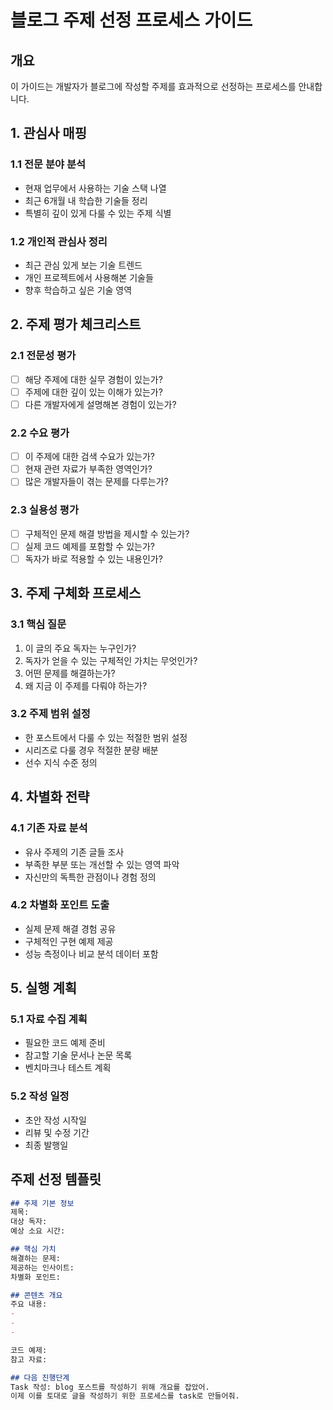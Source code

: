 # 블로그 주제 선정 프로세스 가이드

## 개요
이 가이드는 개발자가 블로그에 작성할 주제를 효과적으로 선정하는 프로세스를 안내합니다.

## 1. 관심사 매핑

### 1.1 전문 분야 분석
- 현재 업무에서 사용하는 기술 스택 나열
- 최근 6개월 내 학습한 기술들 정리
- 특별히 깊이 있게 다룰 수 있는 주제 식별

### 1.2 개인적 관심사 정리
- 최근 관심 있게 보는 기술 트렌드
- 개인 프로젝트에서 사용해본 기술들
- 향후 학습하고 싶은 기술 영역

## 2. 주제 평가 체크리스트

### 2.1 전문성 평가
- [ ] 해당 주제에 대한 실무 경험이 있는가?
- [ ] 주제에 대한 깊이 있는 이해가 있는가?
- [ ] 다른 개발자에게 설명해본 경험이 있는가?

### 2.2 수요 평가
- [ ] 이 주제에 대한 검색 수요가 있는가?
- [ ] 현재 관련 자료가 부족한 영역인가?
- [ ] 많은 개발자들이 겪는 문제를 다루는가?

### 2.3 실용성 평가
- [ ] 구체적인 문제 해결 방법을 제시할 수 있는가?
- [ ] 실제 코드 예제를 포함할 수 있는가?
- [ ] 독자가 바로 적용할 수 있는 내용인가?

## 3. 주제 구체화 프로세스

### 3.1 핵심 질문
1. 이 글의 주요 독자는 누구인가?
2. 독자가 얻을 수 있는 구체적인 가치는 무엇인가?
3. 어떤 문제를 해결하는가?
4. 왜 지금 이 주제를 다뤄야 하는가?

### 3.2 주제 범위 설정
- 한 포스트에서 다룰 수 있는 적절한 범위 설정
- 시리즈로 다룰 경우 적절한 분량 배분
- 선수 지식 수준 정의

## 4. 차별화 전략

### 4.1 기존 자료 분석
- 유사 주제의 기존 글들 조사
- 부족한 부분 또는 개선할 수 있는 영역 파악
- 자신만의 독특한 관점이나 경험 정의

### 4.2 차별화 포인트 도출
- 실제 문제 해결 경험 공유
- 구체적인 구현 예제 제공
- 성능 측정이나 비교 분석 데이터 포함

## 5. 실행 계획

### 5.1 자료 수집 계획
- 필요한 코드 예제 준비
- 참고할 기술 문서나 논문 목록
- 벤치마크나 테스트 계획

### 5.2 작성 일정
- 초안 작성 시작일
- 리뷰 및 수정 기간
- 최종 발행일

## 주제 선정 템플릿

```markdown
## 주제 기본 정보
제목: 
대상 독자: 
예상 소요 시간: 

## 핵심 가치
해결하는 문제: 
제공하는 인사이트: 
차별화 포인트: 

## 콘텐츠 개요
주요 내용: 
- 
- 
- 

코드 예제: 
참고 자료: 

## 다음 진행단계
Task 작성: blog 포스트를 작성하기 위해 개요를 잡았어.
이제 이를 토대로 글을 작성하기 위한 프로세스를 task로 만들어줘.
``` 